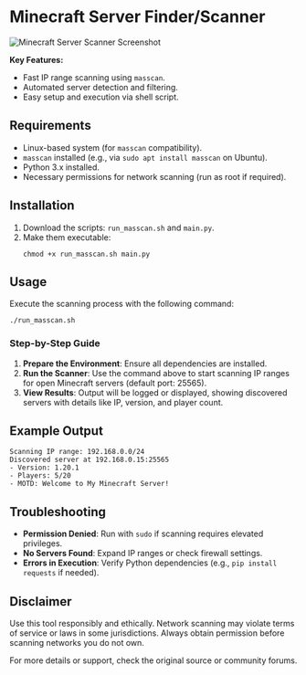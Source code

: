 # Minecraft Server Finder/Scanner

![Minecraft Server Scanner Screenshot](https://i.imgur.com/qNN8ZND.png)

**Key Features:**
- Fast IP range scanning using `masscan`.
- Automated server detection and filtering.
- Easy setup and execution via shell script.

## Requirements
- Linux-based system (for `masscan` compatibility).
- `masscan` installed (e.g., via `sudo apt install masscan` on Ubuntu).
- Python 3.x installed.
- Necessary permissions for network scanning (run as root if required).

## Installation
1. Download the scripts: `run_masscan.sh` and `main.py`.
2. Make them executable:
   ```
   chmod +x run_masscan.sh main.py
   ```

## Usage
Execute the scanning process with the following command:

```
./run_masscan.sh
```

### Step-by-Step Guide
1. **Prepare the Environment**: Ensure all dependencies are installed.
2. **Run the Scanner**: Use the command above to start scanning IP ranges for open Minecraft servers (default port: 25565).
3. **View Results**: Output will be logged or displayed, showing discovered servers with details like IP, version, and player count.

## Example Output
```
Scanning IP range: 192.168.0.0/24
Discovered server at 192.168.0.15:25565
- Version: 1.20.1
- Players: 5/20
- MOTD: Welcome to My Minecraft Server!
```

## Troubleshooting
- **Permission Denied**: Run with `sudo` if scanning requires elevated privileges.
- **No Servers Found**: Expand IP ranges or check firewall settings.
- **Errors in Execution**: Verify Python dependencies (e.g., `pip install requests` if needed).

## Disclaimer
Use this tool responsibly and ethically. Network scanning may violate terms of service or laws in some jurisdictions. Always obtain permission before scanning networks you do not own.

For more details or support, check the original source or community forums.
